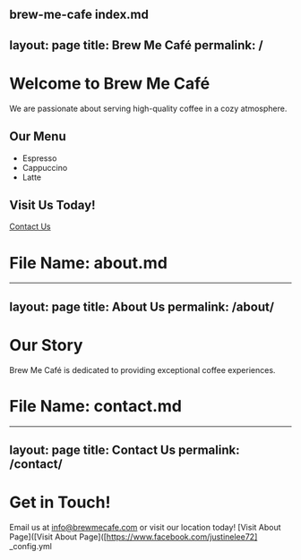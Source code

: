 brew-me-cafe
index.md
---
layout: page
title: Brew Me Café
permalink: /
---
# Welcome to Brew Me Café

We are passionate about serving high-quality coffee in a cozy atmosphere.

## Our Menu

- Espresso
- Cappuccino
- Latte

## Visit Us Today!

[Contact Us](contact.html)
# File Name: about.md

---
layout: page
title: About Us
permalink: /about/
---

# Our Story

Brew Me Café is dedicated to providing exceptional coffee experiences.
# File Name: contact.md

---
layout: page
title: Contact Us
permalink: /contact/
---

# Get in Touch!

Email us at [info@brewmecafe.com](mailto://info@brewmecafe.com) or visit our location today!
[Visit About Page]([Visit About Page]([https://www.facebook.com/justinelee72]
_config.yml
